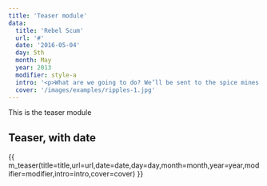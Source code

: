 ```yaml
---
title: 'Teaser module'
data:
  title: 'Rebel Scum'
  url: '#'
  date: '2016-05-04'
  day: 5th
  month: May
  year: 2013
  modifier: style-a
  intro: '<p>What are we going to do? We’ll be sent to the spice mines of Kessel and smashed into who knows what?</p>'
  cover: '/images/examples/ripples-1.jpg'
---
```

This is the teaser module

## Teaser, with date

{{ m_teaser(title=title,url=url,date=date,day=day,month=month,year=year,modifier=modifier,intro=intro,cover=cover) }}
